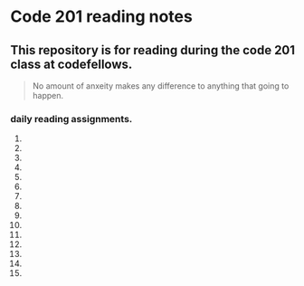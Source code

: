 # Code 201 reading notes
## This repository is for reading during the code 201 class at codefellows.

> No amount of anxeity makes any difference to anything that going to happen.

### daily reading assignments.
1. 
2. 
3. 
4. 
5. 
6. 
7. 
8. 
9. 
10. 
11. 
12. 
13. 
14. 
15. 

